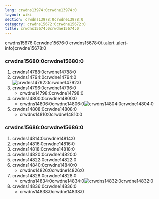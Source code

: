 ```yaml
---
lang: crwdns13974:0crwdne13974:0
layout: wiki
section: crwdns13978:0crwdne13978:0
category: crwdns15672:0crwdne15672:0
title: crwdns15674:0crwdne15674:0
---
```


crwdns15676:0crwdne15676:0
crwdns15678:0{:.alert .alert-info}crwdne15678:0

### crwdns15680:0crwdne15680:0
1. crwdns14788:0crwdne14788:0
1. crwdns14794:0crwdne14794:0<br> ![crwdns14792:0crwdne14792:0](crwdns14790:0crwdne14790:0)
1. crwdns14796:0crwdne14796:0
   - crwdns14798:0crwdne14798:0
1. crwdns14800:0crwdne14800:0
   - crwdns14806:0crwdne14806:0![crwdns14804:0crwdne14804:0](crwdns14802:0crwdne14802:0)
1. crwdns14808:0crwdne14808:0
   - crwdns14810:0crwdne14810:0

### crwdns15686:0crwdne15686:0
1. crwdns14814:0crwdne14814:0
1. crwdns14816:0crwdne14816:0
1. crwdns14818:0crwdne14818:0
1. crwdns14820:0crwdne14820:0
1. crwdns14822:0crwdne14822:0
1. crwdns14840:0crwdne14840:0
   - crwdns14826:0crwdne14826:0
1. crwdns14828:0crwdne14828:0
   - crwdns14834:0crwdne14834:0![crwdns14832:0crwdne14832:0](crwdns14830:0crwdne14830:0)
1. crwdns14836:0crwdne14836:0
   - crwdns14838:0crwdne14838:0
